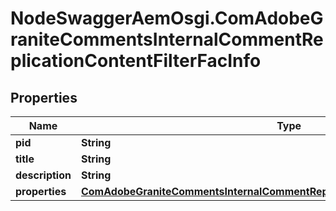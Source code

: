 # NodeSwaggerAemOsgi.ComAdobeGraniteCommentsInternalCommentReplicationContentFilterFacInfo

## Properties
Name | Type | Description | Notes
------------ | ------------- | ------------- | -------------
**pid** | **String** |  | [optional] 
**title** | **String** |  | [optional] 
**description** | **String** |  | [optional] 
**properties** | [**ComAdobeGraniteCommentsInternalCommentReplicationContentFilterFacProperties**](ComAdobeGraniteCommentsInternalCommentReplicationContentFilterFacProperties.md) |  | [optional] 



